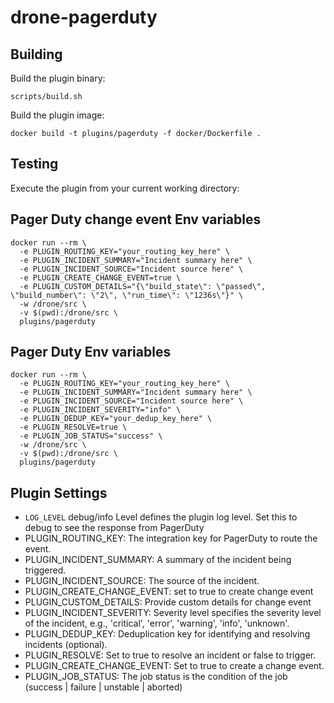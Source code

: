 # drone-pagerduty

## Building

Build the plugin binary:

```text
scripts/build.sh
```

Build the plugin image:

```text
docker build -t plugins/pagerduty -f docker/Dockerfile .
```

## Testing

Execute the plugin from your current working directory:

## Pager Duty change event Env variables
```
docker run --rm \
  -e PLUGIN_ROUTING_KEY="your_routing_key_here" \
  -e PLUGIN_INCIDENT_SUMMARY="Incident summary here" \
  -e PLUGIN_INCIDENT_SOURCE="Incident source here" \
  -e PLUGIN_CREATE_CHANGE_EVENT=true \
  -e PLUGIN_CUSTOM_DETAILS="{\"build_state\": \"passed\", \"build_number\": \"2\", \"run_time\": \"1236s\"}" \
  -w /drone/src \
  -v $(pwd):/drone/src \
  plugins/pagerduty
```

## Pager Duty Env variables
```
docker run --rm \
  -e PLUGIN_ROUTING_KEY="your_routing_key_here" \
  -e PLUGIN_INCIDENT_SUMMARY="Incident summary here" \
  -e PLUGIN_INCIDENT_SOURCE="Incident source here" \
  -e PLUGIN_INCIDENT_SEVERITY="info" \
  -e PLUGIN_DEDUP_KEY="your_dedup_key_here" \
  -e PLUGIN_RESOLVE=true \
  -e PLUGIN_JOB_STATUS="success" \
  -w /drone/src \
  -v $(pwd):/drone/src \
  plugins/pagerduty
```

## Plugin Settings
- `LOG_LEVEL` debug/info Level defines the plugin log level. Set this to debug to see the response from PagerDuty
- PLUGIN_ROUTING_KEY: The integration key for PagerDuty to route the event.
- PLUGIN_INCIDENT_SUMMARY: A summary of the incident being triggered.
- PLUGIN_INCIDENT_SOURCE: The source of the incident.
- PLUGIN_CREATE_CHANGE_EVENT: set to true to create change event
- PLUGIN_CUSTOM_DETAILS: Provide custom details for change event
- PLUGIN_INCIDENT_SEVERITY: Severity level specifies the severity level of the incident, e.g., 'critical', 'error', 'warning', 'info', 'unknown'.
- PLUGIN_DEDUP_KEY: Deduplication key for identifying and resolving incidents (optional).
- PLUGIN_RESOLVE: Set to true to resolve an incident or false to trigger.
- PLUGIN_CREATE_CHANGE_EVENT: Set to true to create a change event.
- PLUGIN_JOB_STATUS: The job status is the condition of the job (success | failure | unstable | aborted)
	
